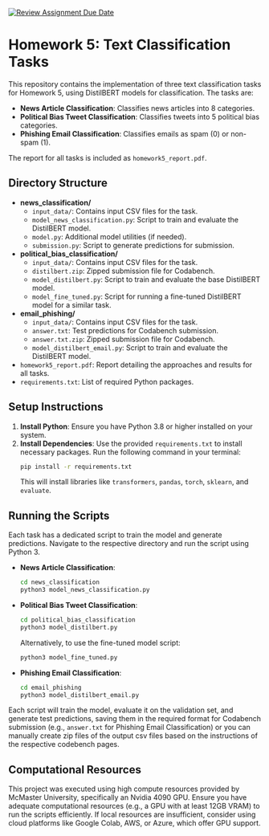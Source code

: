 [![Review Assignment Due Date](https://classroom.github.com/assets/deadline-readme-button-22041afd0340ce965d47ae6ef1cefeee28c7c493a6346c4f15d667ab976d596c.svg)](https://classroom.github.com/a/-JsZFTN4)

# Homework 5: Text Classification Tasks

This repository contains the implementation of three text classification tasks for Homework 5, using DistilBERT models for classification. The tasks are:

- **News Article Classification**: Classifies news articles into 8 categories.
- **Political Bias Tweet Classification**: Classifies tweets into 5 political bias categories.
- **Phishing Email Classification**: Classifies emails as spam (0) or non-spam (1).

The report for all tasks is included as `homework5_report.pdf`.

## Directory Structure

- **news_classification/**
  - `input_data/`: Contains input CSV files for the task.
  - `model_news_classification.py`: Script to train and evaluate the DistilBERT model.
  - `model.py`: Additional model utilities (if needed).
  - `submission.py`: Script to generate predictions for submission.
- **political_bias_classification/**
  - `input_data/`: Contains input CSV files for the task.
  - `distilbert.zip`: Zipped submission file for Codabench.
  - `model_distilbert.py`: Script to train and evaluate the base DistilBERT model.
  - `model_fine_tuned.py`: Script for running a fine-tuned DistilBERT model for a similar task.
- **email_phishing/**
  - `input_data/`: Contains input CSV files for the task.
  - `answer.txt`: Test predictions for Codabench submission.
  - `answer.txt.zip`: Zipped submission file for Codabench.
  - `model_distilbert_email.py`: Script to train and evaluate the DistilBERT model.
- `homework5_report.pdf`: Report detailing the approaches and results for all tasks.
- `requirements.txt`: List of required Python packages.

## Setup Instructions

1. **Install Python**: Ensure you have Python 3.8 or higher installed on your system.
2. **Install Dependencies**: Use the provided `requirements.txt` to install necessary packages. Run the following command in your terminal:
   ```bash
   pip install -r requirements.txt
   ```
   This will install libraries like `transformers`, `pandas`, `torch`, `sklearn`, and `evaluate`.

## Running the Scripts

Each task has a dedicated script to train the model and generate predictions. Navigate to the respective directory and run the script using Python 3.

- **News Article Classification**:

  ```bash
  cd news_classification
  python3 model_news_classification.py
  ```

- **Political Bias Tweet Classification**:

  ```bash
  cd political_bias_classification
  python3 model_distilbert.py
  ```

  Alternatively, to use the fine-tuned model script:

  ```bash
  python3 model_fine_tuned.py
  ```

- **Phishing Email Classification**:
  ```bash
  cd email_phishing
  python3 model_distilbert_email.py
  ```

Each script will train the model, evaluate it on the validation set, and generate test predictions, saving them in the required format for Codabench submission (e.g., `answer.txt` for Phishing Email Classification) or you can manually create zip files of the output csv files based on the instructions of the respective codebench pages.

## Computational Resources

This project was executed using high compute resources provided by McMaster University, specifically an Nvidia 4090 GPU. Ensure you have adequate computational resources (e.g., a GPU with at least 12GB VRAM) to run the scripts efficiently. If local resources are insufficient, consider using cloud platforms like Google Colab, AWS, or Azure, which offer GPU support.
